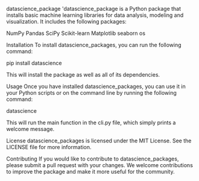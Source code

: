 datascience_package
'datascience_package is a Python package that installs basic machine learning libraries for data analysis, modeling and visualization. It includes the following packages:

NumPy
Pandas
SciPy
Scikit-learn
Matplotlib
seaborn
os

Installation
To install datascience_packages, you can run the following command:

pip install datascience

This will install the package as well as all of its dependencies.

Usage
Once you have installed datascience_packages, you can use it in your Python scripts or on the command line by running the following command:

datascience

This will run the main function in the cli.py file, which simply prints a welcome message.

License
datascience_packages is licensed under the MIT License. See the LICENSE file for more information.

Contributing
If you would like to contribute to datascience_packages, please submit a pull request with your changes. We welcome contributions to improve the package and make it more useful for the community.


